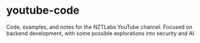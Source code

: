 # youtube-code
Code, examples, and notes for the NZTLabs YouTube channel. Focused on backend development, with some possible explorations into security and AI
